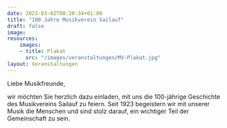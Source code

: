 ```yaml
---
date: 2023-03-02T08:20:34+01:00
title: "100 Jahre Musikverein Sailauf"
draft: false
image: 
resources:
    images:
    - title: Plakat 
      src: "/images/veranstaltungen/MV-Plakat.jpg"
layout: Veranstaltungen
---
```


Liebe Musikfreunde,

wir möchten Sie herzlich dazu einladen, mit uns die 100-jährige Geschichte des Musikvereins Sailauf zu feiern. 
Seit 1923 begeistern wir mit unserer Musik die Menschen und sind stolz darauf, ein wichtiger Teil der Gemeinschaft zu sein.

